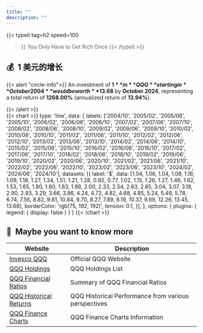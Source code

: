 ```yaml
---
title: ""
description: ""
---
```


{{< typeit 
  tag=h2
  speed=100
>}}
You Only Have to Get Rich Once
{{< /typeit >}}
## 💰&nbsp;&nbsp;1 美元的增长
{{< alert "circle-info">}}
An investment of **$1** in **QQQ** starting in **October 2004** would be worth **$13.68** by **October 2024**, representing a total return of **1268.00%** (annualized return of **13.94%**).

{{< /alert >}}
<br>
{{< chart >}}
type: 'line',
data: {
    labels: ['2004/10', '2005/02', '2005/06', '2005/10', '2006/02', '2006/06', '2006/10', '2007/02', '2007/06', '2007/10', '2008/02', '2008/06', '2008/10', '2009/02', '2009/06', '2009/10', '2010/02', '2010/06', '2010/10', '2011/02', '2011/06', '2011/10', '2012/02', '2012/06', '2012/10', '2013/02', '2013/06', '2013/10', '2014/02', '2014/06', '2014/10', '2015/02', '2015/06', '2015/10', '2016/02', '2016/06', '2016/10', '2017/02', '2017/06', '2017/10', '2018/02', '2018/06', '2018/10', '2019/02', '2019/06', '2019/10', '2020/02', '2020/06', '2020/10', '2021/02', '2021/06', '2021/10', '2022/02', '2022/06', '2022/10', '2023/02', '2023/06', '2023/10', '2024/02', '2024/06', '2024/10'],
    datasets: [{
        label: '$',
        data: [1.04, 1.06, 1.04, 1.08, 1.16, 1.09, 1.18, 1.27, 1.34, 1.51, 1.21, 1.28, 0.92, 0.77, 1.02, 1.15, 1.26, 1.27, 1.46, 1.62, 1.53, 1.65, 1.80, 1.80, 1.83, 1.88, 2.00, 2.33, 2.54, 2.63, 2.85, 3.04, 3.07, 3.18, 2.90, 2.93, 3.29, 3.66, 3.86, 4.24, 4.72, 4.82, 4.68, 4.85, 5.24, 5.49, 5.78, 6.74, 7.56, 8.82, 9.81, 10.84, 9.70, 8.27, 7.89, 8.19, 10.37, 9.69, 12.26, 13.45, 13.68],
        borderColor: 'rgb(75, 192, 192)',
        tension: 0.1,
    }],
},
options: {
    plugins: {
        legend: {
            display: false
        }
    }
}
{{< /chart >}}
## 🔗&nbsp;&nbsp;Maybe you want to know more

| Website | Description |
|---|---|
| [Invesco QQQ](https://www.invesco.com/us/financial-products/etfs/product-detail?audienceType=Investor&productId=ETF-QQQ) | Official QQQ Website |
| [QQQ Holdings](https://www.invesco.com/us/financial-products/etfs/holdings?audienceType=Investor&ticker=QQQ) | QQQ Holdings List |
| [QQQ Financial Ratios](https://marketchameleon.com/Overview/QQQ/ETF-Financial-Ratios/) | Summary of QQQ Financial Ratios |
| [QQQ Historical Returns](https://www.lazyportfolioetf.com/etf/invesco-qqq-trust-qqq/) | QQQ Historical Performance from various perspectives |
| [QQQ Finance Charts](https://www.financecharts.com/etfs/QQQ/) | QQQ Finance Charts Information |
